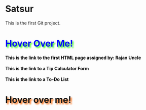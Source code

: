 # Satsur
This is the first Git project.
<html>
<style>
  #ProjectLinks {
    color: blue;
    text-shadow: 4px 4px 4px #39ff14;
    transition: transform 2s ease;
  }
  #ProjectLinks:hover {
    text-shadow: 4px 4px 4px blue;
    cursor: not-allowed;
    transform: scale(1.3);

  }
  .CodeLink:link {
    font-weight: bold;
    color: black;
    text-decoration: none;
    transition: transform 2s ease;
  }
  .CodeLink:visited {
    font-weight: bold;
    color: purple;
    text-decoration: none;
  }
  .CodeLink:hover {
    font-weigt: bold;
    color: red;
    cursor: pointer;
    text-decoration: underline;
    transform: scale(1.3);
  }
  .CodeLink:active {
    font-weight: bold;
    color: blue;
    text-decoration: underline;
  }
  #OtherLinks {
    text-shadow: 4px 4px 4px #fe6603;
    transition: transform 2s ease;
  }
  #OtherLinks:hover {
    text-shadow: 4px 4px 4px red;
    cursor: not-allowed;
    transform: scale(1.3);
  }
</style>
<body>
<h1 id="ProjectLinks">Hover Over Me!</h1>
<a class="CodeLink" href="https://satsur.github.io/Satsur/form.html">This is the link to the first HTML page assigned by: Rajan Uncle</a><br><br>
<a class="CodeLink" href="https://satsur.github.io/Satsur/Tip%20Calculator%20Code.html">This is the link to a Tip Calculator Form</a><br><br>
<a class="CodeLink" href="https://satsur.github.io/Satsur/ToDoList.html">This is the link to a To-Do List</a>
<h1 id="OtherLinks">Hover over me!</h1>

<script>
  ProjectLinks.onmouseover = function(){
    document.getElementById("ProjectLinks").innerHTML = "Project Links!";
  }
  OtherLinks.onmouseover = function(){
    document.getElementById("OtherLinks").innerHTML = "Other Useful Links";
  }

</script>
</body>
</html>
